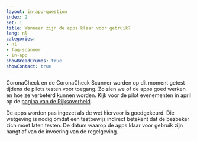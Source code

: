 ```yaml
---
layout: in-app-question
index: 2
set: 1
title: Wanneer zijn de apps klaar voor gebruik? 
lang: nl
categories:
- nl
- faq-scanner
- in-app
showBreadCrumbs: true
showContact: true
---
```

CoronaCheck en de CoronaCheck Scanner worden op dit moment getest tijdens de pilots testen voor toegang. Zo zien we of de apps goed werken en hoe ze verbeterd kunnen worden. Kijk voor de pilot evenementen in april op de <a href='https://www.rijksoverheid.nl/onderwerpen/coronavirus-covid-19/algemene-coronaregels/cijfers-en-onderzoeken-over-het-coronavirus/pilot-toegangsbewijzen' target='_blank' rel='noopener noreferrer'>pagina van de Rijksoverheid</a>. 

De apps worden pas ingezet als de wet hiervoor is goedgekeurd. Die wetgeving is nodig omdat een testbewijs indirect betekent dat de bezoeker zich moet laten testen. De datum waarop de apps klaar voor gebruik zijn hangt af van de invoering van de regelgeving. 
